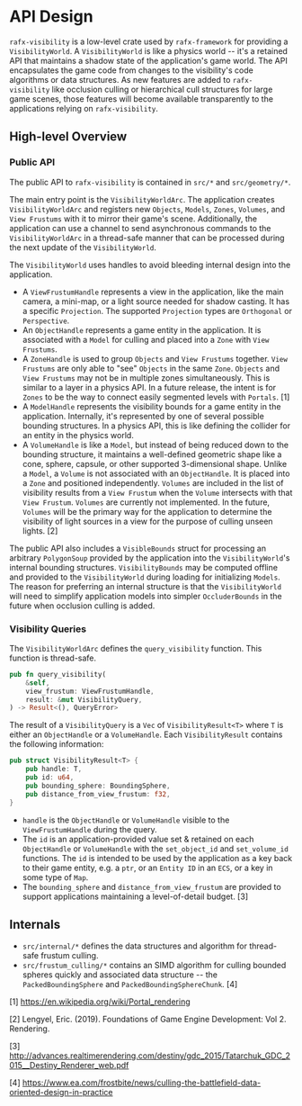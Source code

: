 # API Design

`rafx-visibility` is a low-level crate used by `rafx-framework` for providing a `VisibilityWorld`. A `VisibilityWorld` is like a physics world -- it's a retained API that maintains a shadow state of the application's game world. The API encapsulates the game code from changes to the visibility's code algorithms or data structures. As new features are added to `rafx-visibility` like occlusion culling or hierarchical cull structures for large game scenes, those features will become available transparently to the applications relying on `rafx-visibility`.

## High-level Overview

### Public API

The public API to `rafx-visibility` is contained in `src/*` and `src/geometry/*`.

The main entry point is the `VisibilityWorldArc`. The application creates `VisibilityWorldArc` and registers new `Objects`, `Models`, `Zones`, `Volumes`, and `View Frustums` with it to mirror their game's scene. Additionally, the application can use a channel to send asynchronous commands to the `VisibilityWorldArc` in a thread-safe manner that can be processed during the next update of the `VisibilityWorld`.

The `VisibilityWorld` uses handles to avoid bleeding internal design into the application.

- A `ViewFrustumHandle` represents a view in the application, like the main camera, a mini-map, or a light source needed for shadow casting. It has a specific `Projection`. The supported `Projection` types are `Orthogonal` or `Perspective`.
- An `ObjectHandle` represents a game entity in the application. It is associated with a `Model` for culling and placed into a `Zone` with `View Frustums`.
- A `ZoneHandle` is used to group `Objects` and `View Frustums` together. `View Frustums` are only able to "see" `Objects` in the same `Zone`. `Objects` and `View Frustums` may not be in multiple zones simultaneously. This is similar to a layer in a physics API. In a future release, the intent is for `Zones` to be the way to connect easily segmented levels with `Portals`. [1]
- A `ModelHandle` represents the visibility bounds for a game entity in the application. Internally, it's represented by one of several possible bounding structures. In a physics API, this is like defining the collider for an entity in the physics world.
- A `VolumeHandle` is like a `Model`, but instead of being reduced down to the bounding structure, it maintains a well-defined geometric shape like a cone, sphere, capsule, or other supported 3-dimensional shape. Unlike a `Model`, a `Volume` is not associated with an `ObjectHandle`. It is placed into a `Zone` and positioned independently. `Volumes` are included in the list of visibility results from a `View Frustum` when the `Volume` intersects with that `View Frustum`. `Volumes` are currently not implemented. In the future, `Volumes` will be the primary way for the application to determine the visibility of light sources in a view for the purpose of culling unseen lights. [2]

The public API also includes a `VisibleBounds` struct for processing an arbitrary `PolygonSoup` provided by the application into the `VisibilityWorld`'s internal bounding structures. `VisibilityBounds` may be computed offline and provided to the `VisibilityWorld` during loading for initializing `Models`. The reason for preferring an internal structure is that the `VisibilityWorld` will need to simplify application models into simpler `OccluderBounds` in the future when occlusion culling is added.

### Visibility Queries

The `VisibilityWorldArc` defines the `query_visibility` function. This function is thread-safe.

```rust
pub fn query_visibility(
    &self,
    view_frustum: ViewFrustumHandle,
    result: &mut VisibilityQuery,
) -> Result<(), QueryError> 
```

The result of a `VisibilityQuery` is a `Vec` of `VisibilityResult<T>` where `T` is either an `ObjectHandle` or a `VolumeHandle`. Each `VisibilityResult` contains the following information:

```rust
pub struct VisibilityResult<T> {
    pub handle: T,
    pub id: u64,
    pub bounding_sphere: BoundingSphere,
    pub distance_from_view_frustum: f32,
}
```

- `handle` is the `ObjectHandle` or `VolumeHandle` visible to the `ViewFrustumHandle` during the query.
- The `id` is an application-provided value set & retained on each `ObjectHandle` or `VolumeHandle` with the `set_object_id` and `set_volume_id` functions. The `id` is intended to be used by the application as a key back to their game entity, e.g. a `ptr`, or an `Entity ID` in an `ECS`, or a key in some type of `Map`.
- The `bounding_sphere` and `distance_from_view_frustum` are provided to support applications maintaining a level-of-detail budget. [3]

## Internals

- `src/internal/*` defines the data structures and algorithm for thread-safe frustum culling.
- `src/frustum_culling/*` contains an SIMD algorithm for culling bounded spheres quickly and associated data structure -- the `PackedBoundingSphere` and `PackedBoundingSphereChunk`. [4] 


[1] https://en.wikipedia.org/wiki/Portal_rendering

[2] Lengyel, Eric. (2019). Foundations of Game Engine Development: Vol 2. Rendering. 

[3] http://advances.realtimerendering.com/destiny/gdc_2015/Tatarchuk_GDC_2015__Destiny_Renderer_web.pdf

[4] https://www.ea.com/frostbite/news/culling-the-battlefield-data-oriented-design-in-practice
